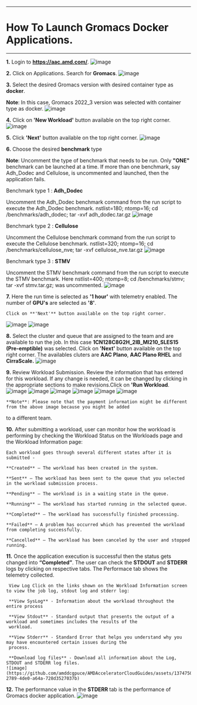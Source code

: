 ***

  # How To Launch Gromacs Docker Applications.

***
**1.** Login to **https://aac.amd.com/**.
   ![image](https://github.com/amddcgpuce/AMDAcceleratorCloudGuides/assets/137475062/d62dc96e-e37a-42b3-9b0e-72445014a621)

**2.** Click on Applications. Search for **Gromacs**.
   ![image](https://github.com/amddcgpuce/AMDAcceleratorCloudGuides/assets/137475004/49596b39-38af-4463-91c4-19baacebe5c4)

**3.** Select the desired Gromacs version with desired container type as **docker**.

   **Note**: In this case, Gromacs 2022_3 version was selected with container type as docker.
   ![image](https://github.com/amddcgpuce/AMDAcceleratorCloudGuides/assets/137475004/38eb9c67-348c-4e8a-9b44-ae769d01d52c)

**4.** Click on **'New Workload'** button available on the top right corner.
   ![image](https://github.com/amddcgpuce/AMDAcceleratorCloudGuides/assets/137475004/849b86b9-f774-4da9-a13e-850d56cb1a66)

**5.** Click **'Next'** button available on the top right corner.
  ![image](https://github.com/amddcgpuce/AMDAcceleratorCloudGuides/assets/137475004/b6df3888-dd95-4fac-a481-850c0c224fe4)

**6.** Choose the desired **benchmark** type

   **Note**: Uncomment the type of benchmark that needs to be run. Only **"ONE"** benchmark can be launched at a time. If 
   more than one benchmark, say Adh_Dodec and Cellulose, is uncommented and launched, then the application fails.

   Benchmark type 1 : **Adh_Dodec**

   Uncomment the Adh_Dodec benchmark command from the run script to execute the Adh_Dodec benchmark.
   nstlist=180; ntomp=16; cd /benchmarks/adh_dodec; tar -xvf adh_dodec.tar.gz
   ![image](https://github.com/amddcgpuce/AMDAcceleratorCloudGuides/assets/137475004/d7d5b24b-528a-4f19-85a1-513dfba6da33)

   Benchmark type 2 : **Cellulose**
   
   Uncomment the Cellulose benchmark command from the run script to execute the Cellulose benchmark.
   nstlist=320; ntomp=16; cd /benchmarks/cellulose_nve; tar -xvf cellulose_nve.tar.gz
   ![image](https://github.com/amddcgpuce/AMDAcceleratorCloudGuides/assets/137475004/0cce3cf4-3ac3-4b3e-a824-e16cda772fc1)

   
   Benchmark type 3 : **STMV**

   Uncomment the STMV benchmark command from the run script to execute the STMV benchmark.
   Here nstlist=400; ntomp=8; cd /benchmarks/stmv; tar -xvf stmv.tar.gz; was uncommented.
   ![image](https://github.com/amddcgpuce/AMDAcceleratorCloudGuides/assets/137475004/ce295445-de0b-49fd-a229-47f405e19262)


**7.** Here the run time is selected as **'1 hour'** with telemetry enabled. The number of **GPU's** are selected as **'8'**.

    Click on **'Next'** button available on the top right corner.
   ![image](https://github.com/amddcgpuce/AMDAcceleratorCloudGuides/assets/137475004/287248f5-0fb3-42d1-a1e0-9c97c3e660ed)
   ![image](https://github.com/amddcgpuce/AMDAcceleratorCloudGuides/assets/137475004/d35a9410-4113-454c-bd6c-3d0359a0b361)

**8.** Select the cluster and queue that are assigned to the team and are available to run the job.
   In this case **1CN128C8G2H_2IB_MI210_SLES15 (Pre-emptible)** was selected. Click on **'Next'** button available on the 
   top right corner.
   The availables cluters are **AAC Plano**, **AAC Plano RHEL** and **CirraScale.**
   ![image](https://github.com/amddcgpuce/AMDAcceleratorCloudGuides/assets/137475004/83320bca-3143-4653-8f5e-8a4e88a8ebde)

**9.** Review Workload Submission. Review the information that has entered for this workload. If any change is needed, it can 
   be changed by clicking in the appropriate sections to make revisions.Click on **'Run Workload**.
   ![image](https://github.com/amddcgpuce/AMDAcceleratorCloudGuides/assets/137475004/a3a479db-87ac-42a0-a6d1-1488eba9965c)
   ![image](https://github.com/amddcgpuce/AMDAcceleratorCloudGuides/assets/137475004/63dd2d83-e460-4fdc-b0e1-fafc020d9a30)
   ![image](https://github.com/amddcgpuce/AMDAcceleratorCloudGuides/assets/137475004/5c672b93-080b-4f00-b4ad-7663b7672967)
   ![image](https://github.com/amddcgpuce/AMDAcceleratorCloudGuides/assets/137475004/f34d03a4-a152-4580-b577-67bb2c87097b)
   ![image](https://github.com/amddcgpuce/AMDAcceleratorCloudGuides/assets/137475004/ad967d89-b71f-4e43-9c5a-4dee6bab19cf)
   ![image](https://github.com/amddcgpuce/AMDAcceleratorCloudGuides/assets/137475004/14d0e9dd-c2e0-4b31-b635-c93eccd343cd)

    **Note**: Please note that the payment information might be different from the above image because you might be added 
   to a different team.

**10.** After submitting a workload, user can monitor how the workload is performing by checking the Workload Status 
    on the Workloads page and the Workload Information page:

    Each workload goes through several different states after it is submitted -

    **Created** – The workload has been created in the system.

    **Sent** – The workload has been sent to the queue that you selected in the workload submission process.

    **Pending** – The workload is in a waiting state in the queue.

    **Running** – The workload has started running in the selected queue.

    **Completed** – The workload has successfully finished processing.

    **Failed** – A problem has occurred which has prevented the workload from completing successfully.

    **Cancelled** – The workload has been canceled by the user and stopped running.

**11.**  Once the application execution is successful then the status gets changed into **“Completed”**. The user can check the 
     **STDOUT** and **STDERR** logs by clicking on respective tabs. The Performace tab shows the telemetry collected.

     View Log Click on the links shown on the Workload Information screen to view the job log, stdout log and stderr log:

     **View SysLog** - Information about the workload throughout the entire process

     **View Stdout** - Standard output that presents the output of a workload and sometimes includes the results of the 
     workload.

     **View Stderr** - Standard Error that helps you understand why you may have encountered certain issues during the 
     process.

     **Download log files** - Download all information about the Log, STDOUT and STDERR log files.
    ![image](https://github.com/amddcgpuce/AMDAcceleratorCloudGuides/assets/137475004/f35223f7-2789-4de0-a64a-728d3527037b)


**12.**  The performance value in the **STDERR** tab is the performance of Gromacs docker application.
     ![image](https://github.com/amddcgpuce/AMDAcceleratorCloudGuides/assets/137475004/8705664b-491c-475c-be86-5e5ea96662e5)

